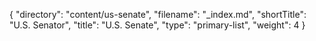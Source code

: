 {
  "directory": "content/us-senate",
  "filename": "_index.md",
  "shortTitle": "U.S. Senator",
  "title": "U.S. Senate",
  "type": "primary-list",
  "weight": 4
}
